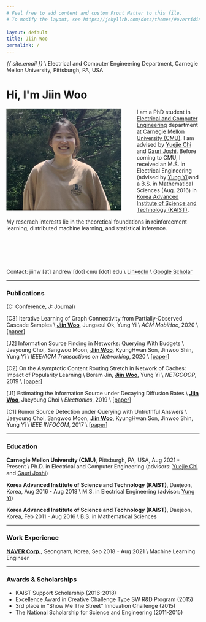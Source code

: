 ```yaml
---
# Feel free to add content and custom Front Matter to this file.
# To modify the layout, see https://jekyllrb.com/docs/themes/#overriding-theme-defaults

layout: default
title: Jiin Woo
permalink: /
---
```


*{{ site.email }}* \\
Electrical and Computer Engineering Department, Carnegie Mellon University, Pittsburgh, PA, USA

<div class="row pb-3" style="text-align: center">
<div class="col">
<a href="https://github.com/{{ site.github_username }}"><i class="fab fa-github fa-2x"></i></a>
<a href="https://scholar.google.co.kr/citations?user=fwDL_gMAAAAJ"><i class="ai ai-google-scholar fa-2x"></i></a>
</div>
</div>

# Hi, I'm Jiin Woo

<img style="float: left; margin-right: 40px;" src="./jiinw_profile.jpeg" alt="drawing" width="300"/>

I am a PhD student in [Electrical and Computer Engineering](https://www.ece.cmu.edu/) department at [Carnegie Mellon University (CMU)](https://www.cmu.edu/). I am advised by [Yuejie Chi](https://users.ece.cmu.edu/~yuejiec/) and [Gauri Joshi](https://www.andrew.cmu.edu/user/gaurij/). Before coming to CMU, I received an M.S. in Electrical Engineering (advised by [Yung Yi](https://yung-web.github.io/home/))and a B.S. in Mathematical Sciences (Aug. 2016) in [Korea Advanced Institute of Science and Technology (KAIST)](https://www.kaist.ac.kr/en/). 

My reserach interests lie in the theoretical foundations in reinforcement learning, distributed machine learning, and statistical inference.

<br><br><br><br>

Contact: jiinw [at] andrew [dot] cmu [dot] edu \\
[LinkedIn](https://www.linkedin.com/in/jiin-woo-73aa59189) \\
[Google Scholar](https://scholar.google.com/citations?user=fwDL_gMAAAAJ)



---

### Publications
(C: Conference, J: Journal)

[C3] Iterative Learning of Graph Connectivity from Partially‑Observed Cascade Samples \\
<strong><u>Jiin Woo</u></strong>, Jungseul Ok, Yung Yi \\
*ACM MobiHoc*, 2020 \\
[[paper](https://dl.acm.org/doi/abs/10.1145/3397166.3409130)]

[J2]  Information Source Finding in Networks: Querying With Budgets \\
Jaeyoung Choi, Sangwoo Moon, <strong><u>Jiin Woo</u></strong>, KyungHwan Son, Jinwoo Shin, Yung Yi \\
*IEEE/ACM Transactions on Networking*, 2020 \\
[[paper](https://arxiv.org/pdf/2009.00795.pdf)]

[C2]  On the Asymptotic Content Routing Stretch in Network of Caches: Impact of Popularity Learning \\
Boram Jin, <strong><u>Jiin Woo</u></strong>, Yung Yi \\
*NETGCOOP*, 2019 \\
[[paper](http://lanada.kaist.ac.kr/Publication/Conference/On_the_asymptotic.pdf)]

[J1] Estimating the Information Source under Decaying Diffusion Rates \\
<strong><u>Jiin Woo</u></strong>, Jaeyoung Choi \\
*Electronics*, 2019 \\
[[paper](https://www.mdpi.com/2079-9292/8/12/1384)]

[C1]  Rumor Source Detection under Querying with Untruthful Answers \\
Jaeyoung Choi, Sangwoo Moon, <strong><u>Jiin Woo</u></strong>, KyungHwan Son, Jinwoo Shin, Yung Yi \\
*IEEE INFOCOM*, 2017 \\
[[paper](https://arxiv.org/pdf/1711.05496.pdf)]

---

### Education
<strong>Carnegie Mellon University (CMU)</strong>, Pittsburgh, PA, USA, Aug 2021 - Present \\
Ph.D. in Electrical and Computer Engineering (advisors: [Yuejie Chi](https://users.ece.cmu.edu/~yuejiec/) and [Gauri Joshi](https://www.andrew.cmu.edu/user/gaurij/))

<strong>Korea Advanced Institute of Science and Technology (KAIST)</strong>, Daejeon, Korea, Aug 2016 - Aug 2018 \\
M.S. in Electrical Engineering (advisor: [Yung Yi](https://yung-web.github.io/home/))

<strong>Korea Advanced Institute of Science and Technology (KAIST)</strong>, Daejeon, Korea, Feb 2011 - Aug 2016 \\
B.S. in Mathematical Sciences

---

### Work Experience
<strong>[NAVER Corp.](https://www.navercorp.com/en/naver/company)</strong>, Seongnam, Korea, Sep 2018 - Aug 2021 \\
Machine Learning Engineer

---

### Awards & Scholarships
- KAIST Support Scholarship (2016-2018)
- Excellence Award in Creative Challenge Type SW R&D Program (2015)
- 3rd place in “Show Me The Street” Innovation Challenge (2015)
- The National Scholarship for Science and Engineering (2011-2015)
